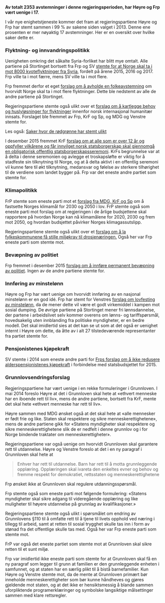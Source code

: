 
**Av totalt 2353 avstemninger i denne regjeringsperioden, har Høyre og Frp vært uenige i 17.**

I vår nye enighetstjeneste kommer det fram at regjeringspartiene Høyre og Frp har stemt sammen i 99 % av sakene siden valget i 2013. Denne ene prosenten er mer nøyaktig 17 avstemninger. Her er en oversikt over hvilke saker dette er.

### Flyktning- og innvandringspolitikk

Uenigheten omkring det såkalte Syria-forliket har blitt mye omtalt. Alle partiene på Stortinget bortsett fra Frp og SV [stemte for at Norge skal ta i mot 8000 kvoteflyktninger fra Syria](http://www.holderdeord.no/votes/1434722122e), fordelt på årene 2015, 2016 og 2017. Frp ville ta i mot færre, mens SV ville ta i mot flere.

Frp fremmet derfor et eget [forslag om å avholde en folkeavstemning](http://www.holderdeord.no/votes/1434722174ne) om hvorvidt Norge skal ta i mot flere flyktninger. Dette ble nedstemt av alle de andre partiene på Stortinget.

Regjeringspartiene stemte også ulikt over et [forslag om å kartlegge behov og huslyløsninger for flyktninger](http://www.holderdeord.no/votes/1418164636ne) innenfor norsk internasjonal humanitær innsats. Forslaget ble fremmet av Frp, KrF og Sp, og MDG og Venstre stemte for.

Les også: [Saker hvor de rødgrønne har stemt ulikt](https://blog.holderdeord.no/2013/08/30/saker-hvor-de-rdgrnne-har-stemt-ulikt/)

I desember 2015 fremmet KrF [forslag om at alle som er over 12 år og oppfyller vilkårene og får innvilget norsk statsborgerskap skal gjennomgå en obligatorisk offentlig statsborgerskapsseremoni](http://www.holderdeord.no/votes/1449587838ne). KrFs begrunnelse var at å delta i denne seremonien og avlegge et troskapsløfte er viktig for å stadfeste sin tilknytning til Norge, og at å delta aktivt i en offentlig seremoni vil kunne føre til økt tilknytning, medansvar og følelse av sterkere tilhørighet til de verdiene som landet bygger på. Frp var det eneste andre partiet som stemte for.

### Klimapolitikk

FrP stemte som eneste parti mot et [forslag fra MDG, KrF og Sp](http://www.holderdeord.no/votes/1427251079e) om å fastsette Norges klimamål for 2030 og 2050 i lov. FrP stemte også som eneste parti mot forslag om at regjeringen i de årlige budsjettene skal rapportere på hvordan Norge kan nå klimamålene for 2020, 2030 og frem mot 2050, og hvordan budsjettet påvirker Norges klimagassutslipp.

Regjeringspartiene stemte også ulikt over et [forslag om å la fylkeskommunene få stille miljøkrav til drosjenæringen.](http://www.holderdeord.no/votes/1418758994e) Også her var Frp eneste parti som stemte mot.

### Bevæpning av politiet

Frp fremmet i desember 2015 [forslag om å innføre permanent bevæpning av politiet](http://www.holderdeord.no/votes/1450379885ne). Ingen av de andre partiene stemte for.

### Innføring av minstelønn

Høyre og Frp har vært uenige om hvorvidt innføring av en nasjonal minstelønn er en god idé. Frp har stemt for Venstres [forslag om lovfesting av minstelønn](http://www.holderdeord.no/votes/1418069544ne), da de mener dette vil være et godt virkemiddel i kampen mot sosial dumping. De øvrige partiene på Stortinget mener fri lønnsdannelse, der partene i arbeidslivet selv kommer overens om lønns- og tariffspørsmål, hovedsakelig uten innblanding fra politiske myndigheter, er en bedre modell. Det skal imidlertid sies at det kan se ut som at det også er uenighet internt i Høyre om dette, da åtte av i alt 27 tilstedeværende representanter fra partiet stemte for.

### Pensjonistenes kjøpekraft

SV stemte i 2014 som eneste andre parti for [Frps forslag om å ikke redusere alderspensjonistenes kjøpekraft](http://www.holderdeord.no/votes/1434058865ne) i forbindelse med statsbudsjettet for 2015.

### Grunnlovsendringsforslag

Regjeringspartiene har vært uenige i en rekke formuleringer i Grunnloven. I mai 2014 foreslo Høyre at det i Grunnloven skal hete at «ethvert menneske har en iboende rett til liv», mens de andre partiene, bortsett fra KrF, mente det skal hete «ethvert menneske har rett til liv».

Høyre sammen med MDG ønsket også at det skal hete at «alle mennesker er født frie og like. Staten skal respektere og sikre menneskerettighetene», mens de andre partiene gikk for «Statens myndigheter skal respektere og sikre menneskerettighetene slik de er nedfelt i denne grunnlov og i for Norge bindende traktater om menneskerettigheter».

Regjeringspartiene var også uenige om hvorvidt Grunnloven skal garantere rett til utdannelse. Høyre og Venstre foreslo at det i en ny paragraf i Grunnloven skal hete at 

>Enhver har rett til utdannelse. Barn har rett til å motta grunnleggende opplæring. Opplæringen skal ivareta den enkeltes evner og behov og fremme respekt for demokratiet, rettsstaten og menneskerettighetene



Frp ønsket ikke at Grunnloven skal regulere utdanningsspørsmål. 

Frp stemte også som eneste parti mot følgende formulering: «Statens myndigheter skal sikre adgang til videregående opplæring og like muligheter til høyere utdannelse på grunnlag av kvalifikasjoner.»

Regjeringspartiene stemte også ulikt i spørsmålet om endring av Grunnlovens §110 til å omfatte rett til å tjene til livets opphold ved næring i tillegg til arbeid, samt at retten til sosial trygghet skulle tas inn i form av stønad fra det offentlige skulle tas med. Også her var Frp eneste parti som stemte mot.

FrP var også det eneste partiet som stemte mot at Grunnloven skal sikre retten til et sunt miljø.

Frp var imidlertid ikke eneste parti som stemte for at Grunnloven skal få en ny paragraf som legger til grunn at familien er den grunnleggende enheten i samfunnet, og at staten har en særlig plikt til å bistå barnefamilier. Kun Høyre og Venstre stemte mot, da de mente at Grunnloven primært bør inneholde menneskerettigheter som bør kunne håndheves og gjøres gjeldende mot staten, og at det ikke er hensiktsmessig å blande sammen uforpliktende programerklæringer og symbolske langsiktige målsettinger sammen med klare rettsregler.
